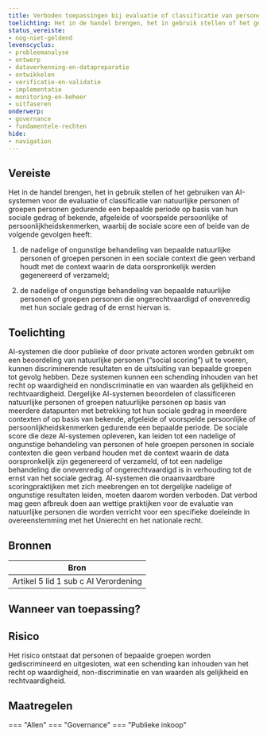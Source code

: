 ```yaml
---
title: Verboden toepassingen bij evaluatie of classificatie van personen of groepen personen 
toelichting: Het in de handel brengen, het in gebruik stellen of het gebruiken van AI-systemen voor de evaluatie of classificatie van natuurlijke personen of groepen personen gedurende een bepaalde periode op basis van hun sociale gedrag of bekende, afgeleide of voorspelde persoonlijke of persoonlijkheidskenmerken, waarbij de sociale score een of beide van de volgende gevolgen heeft; i) de nadelige of ongunstige behandeling van bepaalde natuurlijke personen of groepen personen in een sociale context die geen verband houdt met de context waarin de data oorspronkelijk werden gegenereerd of verzameld; ii) de nadelige of ongunstige behandeling van bepaalde natuurlijke personen of groepen personen die ongerechtvaardigd of onevenredig met hun sociale gedrag of de ernst hiervan is.
status_vereiste:
- nog-niet-geldend
levenscyclus:
- probleemanalyse
- ontwerp
- dataverkenning-en-datapreparatie
- ontwikkelen
- verificatie-en-validatie
- implementatie
- monitoring-en-beheer
- uitfaseren
onderwerp:
- governance
- fundamentele-rechten
hide:
- navigation
---
```


<!-- tags -->
## Vereiste

Het in de handel brengen, het in gebruik stellen of het gebruiken van AI-systemen
voor de evaluatie of classificatie van natuurlijke personen of groepen personen
gedurende een bepaalde periode op basis van hun sociale gedrag of bekende,
afgeleide of voorspelde persoonlijke of persoonlijkheidskenmerken, waarbij de
sociale score een of beide van de volgende gevolgen heeft:

1. de nadelige of ongunstige behandeling van bepaalde natuurlijke personen of groepen personen in een sociale context die geen verband houdt met de context waarin de data oorspronkelijk werden gegenereerd of verzameld;

2. de nadelige of ongunstige behandeling van bepaalde natuurlijke personen of
groepen personen die ongerechtvaardigd of onevenredig met hun sociale
gedrag of de ernst hiervan is.

## Toelichting

AI-systemen die door publieke of door private actoren worden gebruikt om een beoordeling van natuurlijke personen (“social scoring”) uit te voeren, kunnen discriminerende resultaten en de uitsluiting van bepaalde groepen tot gevolg hebben.
Deze systemen kunnen een schending inhouden van het recht op waardigheid en nondiscriminatie en van waarden als gelijkheid en rechtvaardigheid.
Dergelijke AI-systemen beoordelen of classificeren natuurlijke personen of groepen natuurlijke personen op basis van meerdere datapunten met betrekking tot hun sociale gedrag in meerdere contexten of op basis van bekende, afgeleide of voorspelde persoonlijke of persoonlijkheidskenmerken gedurende een bepaalde periode.
De sociale score die deze AI-systemen opleveren, kan leiden tot een nadelige of ongunstige behandeling van personen of hele groepen personen in sociale contexten die geen verband houden met de context waarin de data oorspronkelijk zijn gegenereerd of verzameld, of tot een nadelige behandeling die onevenredig of ongerechtvaardigd
is in verhouding tot de ernst van het sociale gedrag.
AI-systemen die onaanvaardbare scoringpraktijken met zich meebrengen en tot dergelijke nadelige of ongunstige resultaten leiden, moeten daarom worden verboden.
Dat verbod mag geen afbreuk doen aan wettige praktijken voor de evaluatie van natuurlijke personen die worden verricht voor een specifieke doeleinde in overeenstemming met het Unierecht en het nationale recht.

## Bronnen

| Bron                        |
|-----------------------------|
|Artikel 5 lid 1 sub c AI Verordening|

## Wanneer van toepassing?


## Risico

Het risico ontstaat dat personen of bepaalde groepen worden gediscrimineerd en uitgesloten, wat een schending kan inhouden van het recht op waardigheid, non-discriminatie en van waarden als gelijkheid en rechtvaardigheid.


## Maatregelen

=== "Allen"
	<!-- list_maatregelen vereiste/verboden_toepassingen_evaluatie_of_classificatie_natuurlijke_personen_of_groepen_personen -->
=== "Governance"
	<!-- list_maatregelen vereiste/verboden_toepassingen_evaluatie_of_classificatie_natuurlijke_personen_of_groepen_personen onderwerp/governance -->
=== "Publieke inkoop"
	<!-- list_maatregelen vereiste/verboden_toepassingen_evaluatie_of_classificatie_natuurlijke_personen_of_groepen_personen onderwerp/publieke-inkoop -->
